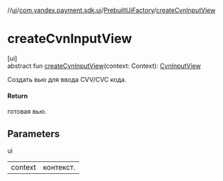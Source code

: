 //[ui](../../../index.md)/[com.yandex.payment.sdk.ui](../index.md)/[PrebuiltUiFactory](index.md)/[createCvnInputView](create-cvn-input-view.md)

# createCvnInputView

[ui]\
abstract fun [createCvnInputView](create-cvn-input-view.md)(context: Context): [CvnInputView](../-cvn-input-view/index.md)

Создать вью для ввода CVV/CVC кода.

#### Return

готовая вью.

## Parameters

ui

| | |
|---|---|
| context | контекст. |
